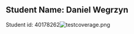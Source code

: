 ## Student Name: Daniel Wegrzyn
Student id: 40178262![testcoverage.png](..%2F..%2F..%2FPictures%2Fsoen345%20lab%2Ftestcoverage.png)